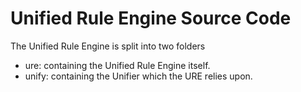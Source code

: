 Unified Rule Engine Source Code
=====================
The Unified Rule Engine is split into two folders

* ure: containing the Unified Rule Engine itself.
* unify: containing the Unifier which the URE relies upon.
